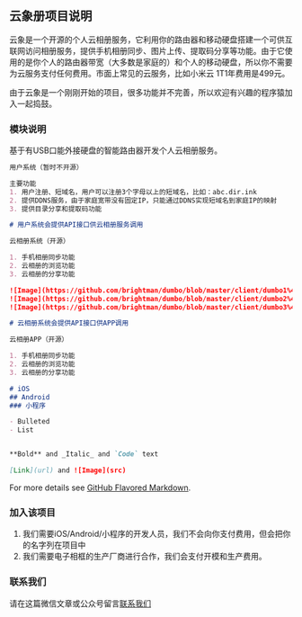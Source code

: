 ## 云象册项目说明

云象是一个开源的个人云相册服务，它利用你的路由器和移动硬盘搭建一个可供互联网访问相册服务，提供手机相册同步、图片上传、提取码分享等功能。由于它使用的是你个人的路由器带宽（大多数是家庭的）和个人的移动硬盘，所以你不需要为云服务支付任何费用。市面上常见的云服务，比如小米云 1T1年费用是499元。

由于云象是一个刚刚开始的项目，很多功能并不完善，所以欢迎有兴趣的程序猿加入一起捣鼓。



### 模块说明

基于有USB口能外接硬盘的智能路由器开发个人云相册服务。

```markdown
用户系统（暂时不开源）

主要功能
1. 用户注册、短域名，用户可以注册3个字母以上的短域名，比如：abc.dir.ink
2. 提供DDNS服务，由于家庭宽带没有固定IP，只能通过DDNS实现短域名到家庭IP的映射
3. 提供目录分享和提取码功能

# 用户系统会提供API接口供云相册服务调用
```

```markdown
云相册系统（开源）

1. 手机相册同步功能
2. 云相册的浏览功能
3. 云相册的分享功能

![Image](https://github.com/brightman/dumbo/blob/master/client/dumbo1%402x.png?raw=true)
![Image](https://github.com/brightman/dumbo/blob/master/client/dumbo2%402x.png?raw=true)
![Image](https://github.com/brightman/dumbo/blob/master/client/dumbo3%402x.png?raw=true)

# 云相册系统会提供API接口供APP调用
```
```markdown
云相册APP（开源）

1. 手机相册同步功能
2. 云相册的浏览功能
3. 云相册的分享功能

# iOS
## Android
### 小程序

- Bulleted
- List


**Bold** and _Italic_ and `Code` text

[Link](url) and ![Image](src)
```

For more details see [GitHub Flavored Markdown](https://guides.github.com/features/mastering-markdown/).

### 加入该项目

1. 我们需要iOS/Android/小程序的开发人员，我们不会向你支付费用，但会把你的名字列在项目中
2. 我们需要电子相框的生产厂商进行合作，我们会支付开模和生产费用。

### 联系我们

请在这篇微信文章或公众号留言[联系我们](https://mp.weixin.qq.com/s/Sq57dbQnC8IxvhaDSclXIQ)
